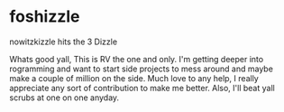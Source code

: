 foshizzle
=========

nowitzkizzle hits the 3 Dizzle

Whats good yall, This is RV the one and only.  I'm getting deeper into rogramming and want to start side projects to mess around and maybe make a couple of million on the side.  Much love to any help, I really appreciate any sort of contribution to make me better.  Also, I'll beat yall scrubs at one on one anyday.  
